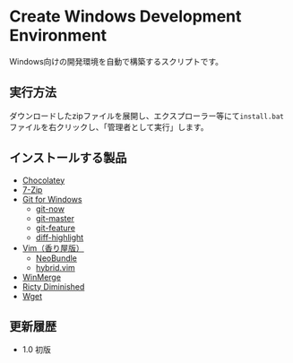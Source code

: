 Create Windows Development Environment
=====
Windows向けの開発環境を自動で構築するスクリプトです。

## 実行方法
ダウンロードしたzipファイルを展開し、エクスプローラー等にて`install.bat`ファイルを右クリックし、「管理者として実行」します。

## インストールする製品

- [Chocolatey](https://chocolatey.org/)
- [7-Zip](http://sevenzip.sourceforge.jp/)
- [Git for Windows](https://msysgit.github.io/)
	- [git-now](https://gist.github.com/masaru-b-cl/7038197)
	- [git-master](https://gist.github.com/mzp/1131618)
	- [git-feature](https://gist.github.com/masaru-b-cl/5b461ffd4728ab9b61cb)
	- [diff-highlight](https://github.com/git/git/tree/master/contrib/diff-highlight)
- [Vim（香り屋版）](http://www.kaoriya.net/software/vim/)
	- [NeoBundle](https://github.com/Shougo/neobundle.vim)
	- [hybrid.vim](https://github.com/w0ng/vim-hybrid)
- [WinMerge](http://winmerge.org/?lang=ja)
- [Ricty Diminished](https://github.com/yascentur/RictyDiminished)
- [Wget](http://users.ugent.be/~bpuype/wget/)

## 更新履歴
- 1.0 初版